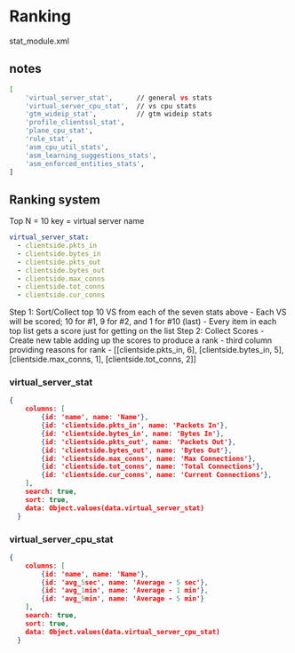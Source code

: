 
# Ranking



stat_module.xml

## notes


```bash
[
    'virtual_server_stat',      // general vs stats
    'virtual_server_cpu_stat',  // vs cpu stats
    'gtm_wideip_stat',          // gtm wideip stats
    'profile_clientssl_stat',
    'plane_cpu_stat',
    'rule_stat',
    'asm_cpu_util_stats',
    'asm_learning_suggestions_stats',
    'asm_enforced_entities_stats',
]
```

## Ranking system

Top N = 10
key = virtual server name

```yaml
virtual_server_stat:  
  - clientside.pkts_in
  - clientside.bytes_in
  - clientside.pkts_out
  - clientside.bytes_out
  - clientside.max_conns
  - clientside.tot_conns
  - clientside.cur_conns
```

Step 1: Sort/Collect top 10 VS from each of the seven stats above
    - Each VS will be scored; 10 for #1, 9 for #2, and 1 for #10 (last)
        - Every item in each top list gets a score just for getting on the list
Step 2: Collect Scores
    - Create new table adding up the scores to produce a rank
    - third column providing reasons for rank
        - [[clientside.pkts_in, 6], [clientside.bytes_in, 5], [clientside.max_conns, 1], [clientside.tot_conns, 2]]

### virtual_server_stat

```json
{
    columns: [
        {id: 'name', name: 'Name'},
        {id: 'clientside.pkts_in', name: 'Packets In'},
        {id: 'clientside.bytes_in', name: 'Bytes In'},
        {id: 'clientside.pkts_out', name: 'Packets Out'},
        {id: 'clientside.bytes_out', name: 'Bytes Out'},
        {id: 'clientside.max_conns', name: 'Max Connections'},
        {id: 'clientside.tot_conns', name: 'Total Connections'},
        {id: 'clientside.cur_conns', name: 'Current Connections'},
    ],
    search: true,
    sort: true,
    data: Object.values(data.virtual_server_stat)
  }
```


### virtual_server_cpu_stat

```json
{
    columns: [
        {id: 'name', name: 'Name'},
        {id: 'avg_5sec', name: 'Average - 5 sec'},
        {id: 'avg_1min', name: 'Average - 1 min'},
        {id: 'avg_5min', name: 'Average - 5 min'}
    ],
    search: true,
    sort: true,
    data: Object.values(data.virtual_server_cpu_stat)
  }
```